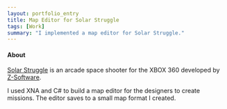 ```yaml
---
layout: portfolio_entry
title: Map Editor for Solar Struggle
tags: [Work]
summary: "I implemented a map editor for Solar Struggle."
---
```

#### About
[Solar Struggle](http://www.solarstruggle.com/) is an arcade space shooter for the XBOX 360 developed by [Z-Software](http://www.z-software.net).

I used XNA and C# to build a map editor for the designers to create missions. The editor saves to a small map format I created.
